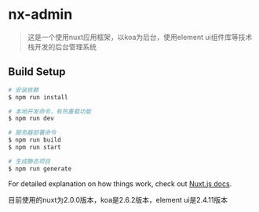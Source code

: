 # nx-admin

> 这是一个使用nuxt应用框架，以koa为后台，使用element ui组件库等技术栈开发的后台管理系统

## Build Setup

``` bash
# 安装依赖
$ npm run install

# 本地开发命令，有热重载功能
$ npm run dev

# 服务器部署命令
$ npm run build
$ npm run start

# 生成静态项目
$ npm run generate
```

For detailed explanation on how things work, check out [Nuxt.js docs](https://nuxtjs.org).

目前使用的nuxt为2.0.0版本，koa是2.6.2版本，element ui是2.4.11版本
